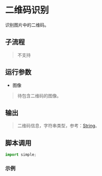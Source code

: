 # 二维码识别 
识别图片中的二维码。

## 子流程
> 不支持

## 运行参数

* 图像
> 待包含二维码的图像。

## 输出 

> 二维码信息，字符串类型，参考：[String](../types/String.md)。

## 脚本调用    

```python
import simple;


```

### 示例